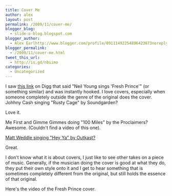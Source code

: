 ```yaml
---
title: Cover Me
author: alex
layout: post
permalink: /2009/11/cover-me/
blogger_blog:
  - slide-o-blog.blogspot.com
blogger_author:
  - Alex Earlhttp://www.blogger.com/profile/09111492254896423873noreply@blogger.com
blogger_permalink:
  - /2009/11/cover-me.html
tweet_this_url:
  - http://is.gd/nbiimo
categories:
  - Uncategorized
---
```

I saw [this link][1] on Digg that said "Neil Young sings 'Fresh Prince'" (or something similar) and was instantly hooked. I love covers, especially when someone completely outside the genre of the original does the cover. Johhny Cash singing "Rusty Cage" by Soundgarden? 

  
  
  
Love it.   
  
Me First and Gimme Gimmes doing "100 Miles" by the Proclaimers? Awesome. (Couldn't find a video of this one).  
  
  
[Matt Weddle singing "Hey Ya" by Outkast?  
][2]  
  
  
  
Great.  
  
  
I don't know what it is about covers, I just like to see other takes on a piece of music. Generally, if the musician doing the cover is good at what they do, they put their own style onto it and I get to hear something that is sometimes completely different from the original, but still holds the essence of that original.

Here's the video of the Fresh Prince cover.  




 [1]: http://www.thrfeed.com/2009/11/neil-young-sings-fresh-prince-theme-song-video.html
 [2]: http://www.youtube.com/watch?v=8-8nkkOA_AM